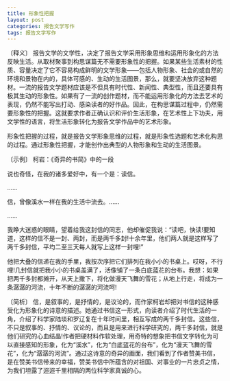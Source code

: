 ```yaml
---
title: 形象性把握
layout: post
categories: 报告文学写作
tags: 报告文学写作
---
```


〔释义〕 报告文学的文学性，决定了报告文学采用形象思维和运用形象化的方法反映生活。从取材聚事到构思谋篇无不需要形象性的把握。如果某些生活素材的性质、容量决定了它不容易构成鲜明的文学形象——包括人物形象、社会的或自然的环境和景物在内的，具体可感的、生动的生活图景，那么，就要坚决放弃这种题材。一流的报告文学题材应该是不但具有时代性、新闻性、典型性，而且还要具有极其生动的形象性。如果有了一流的创作题材，而不能运用形象化的方法去艺术的表现，仍然不能写出打动、感染读者的好作品。因此，在构思谋篇过程中，仍然需要形象性的把握。这就要求作者正确认识和评价生活形象，在艺术性上下功夫，用文学性的语言，将生活形象转化为报告文学作品中的艺术形象。

形象性把握的过程，就是报告文学形象思维的过程，就是形象性选题和艺术化构思的过程。通过形象性把握，才能创作出典型的人物形象和生动的生活图景。

〔示例〕 柯岩：《奇异的书简》中的一段

说也奇怪，在我的诸多爱好中，有一个是：读信。

……

信，曾像溪水一样在我的生活中流去。……

……

我睁大迷惑的眼睛，望着给我这封信的同志，他却催促我说：“读吧，快读!要知道，这样的信不是一封、两封，而是两千多封!十余年里，他们两人就是这样写了两千多封信，平均二至三天每人就写上这样一封哩!”

他把大叠的信递在我的手里，我按次序把它们排列在我小小的书桌上。哎呀，不行哩!几封信就把我小小的书桌盖满了，活像铺了一条白底蓝花的台布。我想：如果把两千多封都摊开，从天上撒下，将化做漫天飞舞的雪花；从地上行走，将成为一条潺潺的河流，十年不断的潺潺的河流呵!

〔简析〕 信，是叙事的，是抒情的，是议论的，而作家柯岩却把对书信的这种感受化为形象化的诗意的描述。她通过书信这一形式，向读者介绍了时代生活的一角，介绍了科学家陆埮和罗辽复在十年时间里，相互写成的两千多封信。这些信，不只是叙事的、抒情的、议论的，而且是用来进行科学研究的，两千多封信，就是他们研究的心血结晶!作者把硬材料作软处理，用奇特的想象把书信文字转化为可以直接感知的形象，化为“溪水”，化为“白底蓝花的台布”，化为“漫天飞舞的雪花”，化为“潺潺的河流”。通过这诗意的奇异的画面，我们看到了作者赞美书信，是在赞美书信带来的幸福，赞美书信中所蕴含的对祖国、对事业的一片忠贞之情，为我们坦露了迢迢千里相隔的两位科学家真诚的心。 